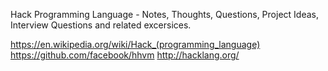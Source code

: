 Hack Programming Language - Notes, Thoughts, Questions, Project Ideas, Interview Questions and related excersices. 

https://en.wikipedia.org/wiki/Hack_(programming_language)
https://github.com/facebook/hhvm
http://hacklang.org/
